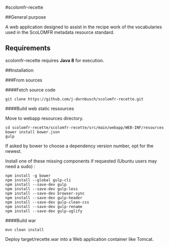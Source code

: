 #scolomfr-recette

##General purpose

A web application designed to assist in the recipe work of the vocabularies used in the ScoLOMFR metadata resource standard.

## Requirements

scolomfr-recette requires **Java 8** for execution. 

##Installation

###From sources

####Fetch source code

```shell
git clone https://github.com/j-dornbusch/scolomfr-recette.git
```

####Build web static ressources

Move to webapp resources directory.

```shell
cd scolomfr-recette/scolomfr-recette/src/main/webapp/WEB-INF/resources
bower install bower.json
gulp
```
If asked by bower to choose a dependency version number, opt for the newest.

Install one of these missing components if requested (Ubuntu users may need a sudo) :

```shell
npm install -g bower 
npm install --global gulp-cli
npm install --save-dev gulp
npm install --save-dev gulp-less
npm install --save-dev browser-sync
npm install --save-dev gulp-header
npm install --save-dev gulp-clean-css
npm install --save-dev gulp-rename
npm install --save-dev gulp-uglify
```

####Build war

```shell
mvn clean install
```

Deploy target/recette.war into a Web application container like Tomcat.

